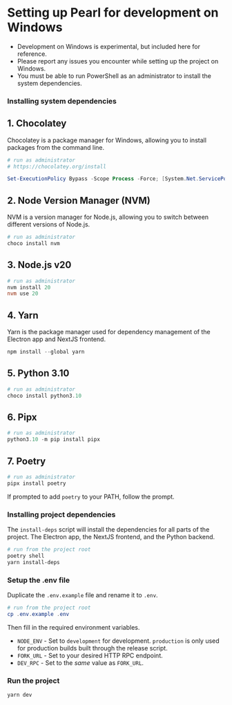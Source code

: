# Setting up Pearl for development on Windows

- Development on Windows is experimental, but included here for reference.
- Please report any issues you encounter while setting up the project on Windows.
- You must be able to run PowerShell as an administrator to install the system dependencies.

### Installing system dependencies

## 1. Chocolatey

Chocolatey is a package manager for Windows, allowing you to install packages from the command line.

```powershell
# run as administrator
# https://chocolatey.org/install

Set-ExecutionPolicy Bypass -Scope Process -Force; [System.Net.ServicePointManager]::SecurityProtocol = [System.Net.ServicePointManager]::SecurityProtocol -bor 3072; iex ((New-Object System.Net.WebClient).DownloadString('https://community.chocolatey.org/install.ps1'))
```

## 2. Node Version Manager (NVM)

NVM is a version manager for Node.js, allowing you to switch between different versions of Node.js.

```powershell
# run as administrator
choco install nvm
```

## 3. Node.js v20

```powershell
# run as administrator
nvm install 20
nvm use 20
```

## 4. Yarn

Yarn is the package manager used for dependency management of the Electron app and NextJS frontend.

```powershell
npm install --global yarn
```

## 5. Python 3.10

```powershell
# run as administrator
choco install python3.10
```

## 6. Pipx

```powershell
# run as administrator
python3.10 -m pip install pipx
```

## 7. Poetry

```powershell
# run as administrator
pipx install poetry
```

If prompted to add `poetry` to your PATH, follow the prompt.

### Installing project dependencies

The `install-deps` script will install the dependencies for all parts of the project.
The Electron app, the NextJS frontend, and the Python backend.

```powershell
# run from the project root
poetry shell
yarn install-deps
```

### Setup the .env file

Duplicate the `.env.example` file and rename it to `.env`.

```powershell
# run from the project root
cp .env.example .env
```

Then fill in the required environment variables.

- `NODE_ENV` - Set to `development` for development. `production` is only used for production builds built through the release script.
- `FORK_URL` - Set to your desired HTTP RPC endpoint.
- `DEV_RPC` - Set to the _same_ value as `FORK_URL`.

### Run the project

```powershell
yarn dev
```
